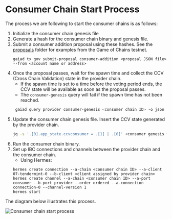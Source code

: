 # Consumer Chain Start Process

The process we are following to start the consumer chains is as follows:
1. Initialize the consumer chain genesis file
2. Generate a hash for the consumer chain binary and genesis file.
3. Submit a consumer addition proposal using these hashes. See the [proposals](proposals) folder for examples from the Game of Chains testnet.
   ```
   gaiad tx gov submit-proposal consumer-addition <proposal JSON file> --from <account name or address>
   ```
4. Once the proposal passes, wait for the spawn time and collect the CCV (Cross Chain Validation) state in the provider chain.
   - If the spawn time is set to a time before the voting period ends, the CCV state will be available as soon as the proposal passes.
   - The `consumer-genesis` query will fail if the spawn time has not been reached.
   ```bash
    gaiad query provider consumer-genesis <consumer chain ID> -o json > ccvconsumer_genesis.json
    ```
5. Update the consumer chain genesis file.
   Insert the CCV state generated by the provider chain.
    ```bash
    jq -s '.[0].app_state.ccvconsumer = .[1] | .[0]' <consumer genesis without CCV state> ccvconsumer_genesis.json > <consumer genesis file with CCV state>
    ```
6. Run the consumer chain binary.
7. Set up IBC connections and channels between the provider chain and the consumer chain.
   - Using Hermes:
   ```
   hermes create connection --a-chain <consumer chain ID> --a-client 07-tendermint-0 --b-client <client assigned by provider chain> 
   hermes create channel --a-chain <consumer chain ID> --a-port consumer --b-port provider --order ordered --a-connection connection-0 --channel-version 1
   hermes start
   ```

The diagram below illustrates this process.

![Consumer chain start process](../images/consumer-start-process.svg)
